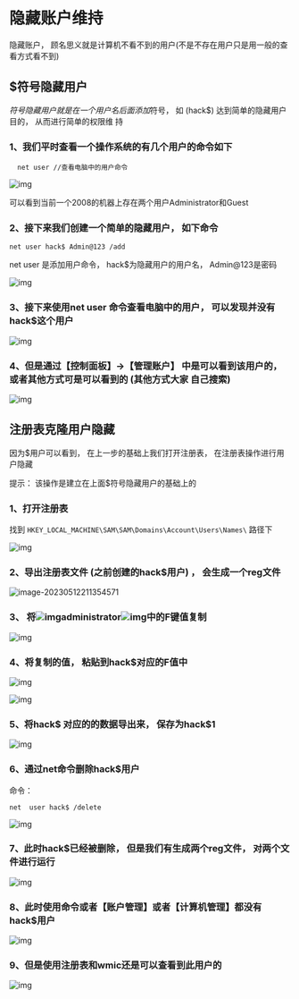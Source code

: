 # 隐藏账户维持

隐藏账户， 顾名思义就是计算机不看不到的用户(不是不存在用户只是用一般的查看方式看不到)

## $符号隐藏用户                                     [ ](af://n5)

$符号隐藏用户就是在一个用户名后面添加$符号， 如 (hack$) 达到简单的隐藏用户目的， 从而进行简单的权限维 持

### 1、我们平时查看一个操作系统的有几个用户的命令如下

```
  net user //查看电脑中的用户命令 
```

![img](https://img.gyxnb.top/img/clip_image002.gif)

可以看到当前一个2008的机器上存在两个用户Administrator和Guest

### 2、接下来我们创建一个简单的隐藏用户， 如下命令

```
net user hack$ Admin@123 /add  
```

net user 是添加用户命令， hack$为隐藏用户的用户名， Admin@123是密码

![img](https://img.gyxnb.top/img/clip_image004.gif)

### 3、接下来使用net user 命令查看电脑中的用户， 可以发现并没有hack$这个用户

![img](https://img.gyxnb.top/img/clip_image005.jpg)

### 4、但是通过【控制面板】->【管理账户】 中是可以看到该用户的， 或者其他方式可是可以看到的 (其他方式大家 自己搜索)

![img](https://img.gyxnb.top/img/clip_image006.jpg)

 

## 注册表克隆用户隐藏

因为$用户可以看到， 在上一步的基础上我们打开注册表， 在注册表操作进行用户隐藏

提示： 该操作是建立在上面$符号隐藏用户的基础上的

### 1、打开注册表

找到 `HKEY_LOCAL_MACHINE\SAM\SAM\Domains\Account\Users\Names\` 路径下

![img](https://img.gyxnb.top/img/clip_image007.jpg)

### 2、导出注册表文件 (之前创建的hack$用户) ， 会生成一个reg文件

![image-20230512211354571](https://img.gyxnb.top/img/image-20230512211354571.png)

### 3、  将![img](https://img.gyxnb.top/img/clip_image010.gif)administrator![img](https://img.gyxnb.top/img/clip_image012.gif)中的F键值复制

![img](https://img.gyxnb.top/img/clip_image013.jpg)

### 4、将复制的值， 粘贴到hack$对应的F值中

![img](https://img.gyxnb.top/img/clip_image014.jpg)

![img](https://img.gyxnb.top/img/clip_image015.jpg)

### 5、将hack$ 对应的的数据导出来，  保存为hack$1

![img](https://img.gyxnb.top/img/clip_image016.jpg)

### 6、通过net命令删除hack$用户

 

  命令： 

```
net  user hack$ /delete  
```

![img](https://img.gyxnb.top/img/clip_image018.gif)

### 7、此时hack$已经被删除， 但是我们有生成两个reg文件， 对两个文件进行运行



 

 

![img](https://img.gyxnb.top/img/clip_image019.jpg)

### 8、此时使用命令或者【账户管理】或者【计算机管理】都没有hack$用户

![img](https://img.gyxnb.top/img/clip_image020.jpg)

### 9、但是使用注册表和wmic还是可以查看到此用户的

![img](https://img.gyxnb.top/img/clip_image021.jpg)